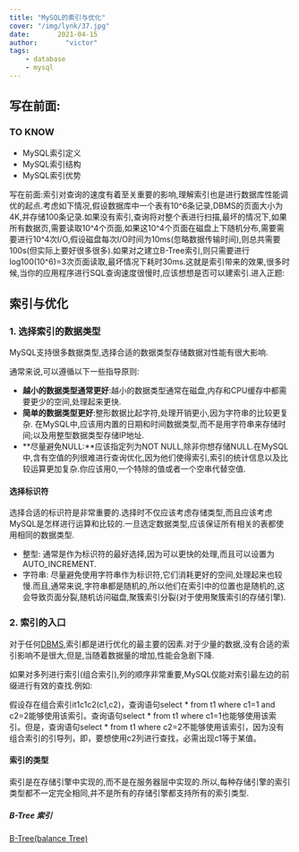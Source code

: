 ```yaml
---
title: "MySQL的索引与优化"
cover: "/img/lynk/37.jpg"
date:       2021-04-15
author:       "victor"
tags:
	- database
	- mysql
---
```


## 写在前面:
### TO KNOW
- MySQL索引定义
- MySQL索引结构
- MySQL索引优势



写在前面:索引对查询的速度有着至关重要的影响,理解索引也是进行数据库性能调优的起点.考虑如下情况,假设数据库中一个表有10^6条记录,DBMS的页面大小为4K,并存储100条记录.如果没有索引,查询将对整个表进行扫描,最坏的情况下,如果所有数据页,需要读取10^4个页面,如果这10^4个页面在磁盘上下随机分布,需要需要进行10^4次I/O,假设磁盘每次I/O时间为10ms(忽略数据传输时间),则总共需要100s(但实际上要好很多很多).如果对之建立B-Tree索引,则只需要进行log100(10^6)=3次页面读取,最坏情况下耗时30ms.这就是索引带来的效果,很多时候,当你的应用程序进行SQL查询速度很慢时,应该想想是否可以建索引.进入正题:

## 索引与优化

### 1. 选择索引的数据类型

MySQL支持很多数据类型,选择合适的数据类型存储数据对性能有很大影响.

通常来说,可以遵循以下一些指导原则:

- **越小的数据类型通常更好**:越小的数据类型通常在磁盘,内存和CPU缓存中都需要更少的空间,处理起来更快.
- **简单的数据类型更好**:整形数据比起字符,处理开销更小,因为字符串的比较更复杂. 在MySQL中,应该用内置的日期和时间数据类型,而不是用字符串来存储时间;以及用整型数据类型存储IP地址.
- **尽量避免NULL:**应该指定列为NOT NULL,除非你想存储NULL.在MySQL中,含有空值的列很难进行查询优化,因为他们使得索引,索引的统计信息以及比较运算更加复杂.你应该用0,一个特除的值或者一个空串代替空值.

#### 选择标识符

选择合适的标识符是非常重要的.选择时不仅应该考虑存储类型,而且应该考虑MySQL是怎样进行运算和比较的.一旦选定数据类型,应该保证所有相关的表都使用相同的数据类型.

- 整型: 通常是作为标识符的最好选择,因为可以更快的处理,而且可以设置为AUTO_INCREMENT.
- 字符串: 尽量避免使用字符串作为标识符,它们消耗更好的空间,处理起来也较慢.而且,通常来说,字符串都是随机的,所以他们在索引中的位置也是随机的,这会导致页面分裂,随机访问磁盘,聚簇索引分裂(对于使用聚簇索引的存储引擎).


### 2. 索引的入口

对于任何[DBMS](https://blog.csdn.net/gengkui9897/article/details/89294936),索引都是进行优化的最主要的因素.对于少量的数据,没有合适的索引影响不是很大,但是,当随着数据量的增加,性能会急剧下降.

如果对多列进行索引(组合索引),列的顺序非常重要,MySQL仅能对索引最左边的前缀进行有效的查找.例如:

假设存在组合索引it1c1c2(c1,c2)，查询语句select * from t1 where c1=1 and c2=2能够使用该索引。查询语句select * from t1 where c1=1也能够使用该索引。但是，查询语句select * from t1 where c2=2不能够使用该索引，因为没有组合索引的引导列，即，要想使用c2列进行查找，必需出现c1等于某值。

#### 索引的类型
索引是在存储引擎中实现的,而不是在服务器层中实现的.所以,每种存储引擎的索引类型都不一定完全相同,并不是所有的存储引擎都支持所有的索引类型.

##### B-Tree 索引

[B-Tree(balance Tree)](https://victorfengming.gitee.io/data_algorithm/135_%E6%A0%91_%E5%B9%B3%E8%A1%A1%E4%BA%8C%E5%8F%89%E6%A0%91_AVL%E6%A0%91_%E4%BB%8B%E7%BB%8D.html)


 
 






